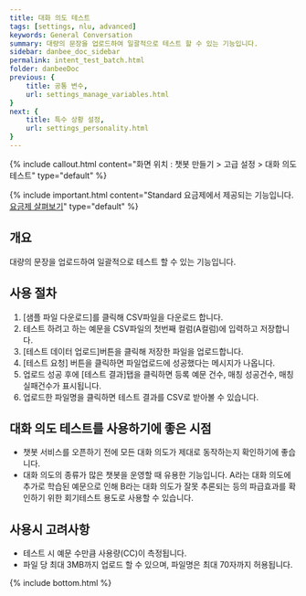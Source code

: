 ```yaml
---
title: 대화 의도 테스트
tags: [settings, nlu, advanced]
keywords: General Conversation
summary: 대량의 문장을 업로드하여 일괄적으로 테스트 할 수 있는 기능입니다.
sidebar: danbee_doc_sidebar
permalink: intent_test_batch.html
folder: danbeeDoc
previous: {
    title: 공통 변수,
    url: settings_manage_variables.html
}
next: {
    title: 특수 상황 설정,
    url: settings_personality.html
}
---
```


{% include callout.html content="화면 위치 : 챗봇 만들기 > 고급 설정 > 대화 의도 테스트" type="default" %}

{% include important.html content="Standard 요금제에서 제공되는 기능입니다. [요금제 살펴보기](https://danbee.ai/pricing.html)" type="default" %}

## 개요
대량의 문장을 업로드하여 일괄적으로 테스트 할 수 있는 기능입니다.

## 사용 절차
1. [샘플 파일 다운로드]를 클릭해 CSV파일을 다운로드 합니다.
2. 테스트 하려고 하는 예문을 CSV파일의 첫번째 컬럼(A컬럼)에 입력하고 저장합니다.
3. [테스트 데이터 업로드]버튼을 클릭해 저장한 파일을 업로드합니다.
4. [테스트 요청] 버튼을 클릭하면 파일업로드에 성공했다는 메시지가 나옵니다.
5. 업로드 성공 후에 [테스트 결과]탭을 클릭하면 등록 예문 건수, 매칭 성공건수, 매칭 실패건수가 표시됩니다.
6. 업로드한 파일명을 클릭하면 테스트 결과를 CSV로 받아볼 수 있습니다.

## 대화 의도 테스트를 사용하기에 좋은 시점
- 챗봇 서비스를 오픈하기 전에 모든 대화 의도가 제대로 동작하는지 확인하기에 좋습니다.
- 대화 의도의 종류가 많은 챗봇을 운영할 때 유용한 기능입니다. A라는 대화 의도에 추가로 학습된 예문으로 인해 B라는 대화 의도가 잘못 추론되는 등의 파급효과를 확인하기 위한 회기테스트 용도로 사용할 수 있습니다.

## 사용시 고려사항
- 테스트 시 예문 수만큼 사용량(CC)이 측정됩니다.
- 파일 당 최대 3MB까지 업로드 할 수 있으며, 파일명은 최대 70자까지 허용됩니다.



{% include bottom.html %}
